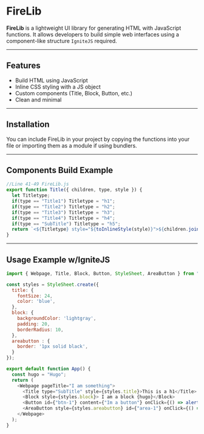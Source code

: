 # FireLib

**FireLib** is a lightweight UI library for generating HTML with JavaScript functions. It allows developers to build simple web interfaces using a component-like structure `IgniteJS` required.

---

## Features

- Build HTML using JavaScript
- Inline CSS styling with a JS object
- Custom components (Title, Block, Button, etc.)
- Clean and minimal

---

## Installation

You can include FireLib in your project by copying the functions into your file or importing them as a module if using bundlers.

---

## Components Build Example

```.js
//Line 41-49 FireLib.js
export function Title({ children, type, style }) {
  let Titletype;
  if(type == "Title1") Titletype = "h1";
  if(type == "Title2") Titletype = "h2";
  if(type == "Title3") Titletype = "h3";
  if(type == "Title4") Titletype = "h4";
  if(type == "SubTitle") Titletype = "h5";
  return `<${Titletype} style="${toInlineStyle(style)}">${children.join('')}</${Titletype}>`;
}
```

---

## Usage Example w/IgniteJS  

```.js
import { Webpage, Title, Block, Button, StyleSheet, AreaButton } from "../lib/FireLib.js";

const styles = StyleSheet.create({
  title: {
    fontSize: 24,
    color: 'blue',
  },
  block: {
    backgroundColor: 'lightgray',
    padding: 20,
    borderRadius: 10,
  },
  areabutton : {
    border: '1px solid black',
  }
});

export default function App() {
  const hugo = "Hugo";
  return (
    <Webpage pageTitle="I am something">
      <Title type="SubTitle" style={styles.title}>This is a h1</Title>
      <Block style={styles.block}> I am a block {hugo}</Block>
      <Button id={"btn-1"} content={"Im a button"} onClick={() => alert('Hello mom!')} />
      <AreaButton style={styles.areabutton} id={"area-1"} onClick={() => alert('Hello children!')}>children</AreaButton>
    </Webpage>
  );
}



